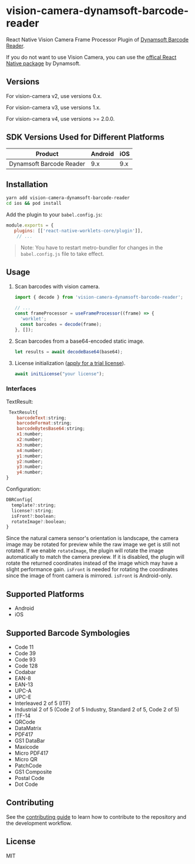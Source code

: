 
# vision-camera-dynamsoft-barcode-reader

React Native Vision Camera Frame Processor Plugin of [Dynamsoft Barcode Reader](https://www.dynamsoft.com/barcode-reader/overview/).

If you do not want to use Vision Camera, you can use the [offical React Native package](https://www.dynamsoft.com/capture-vision/react-native/) by Dynamsoft.

## Versions

For vision-camera v2, use versions 0.x.

For vision-camera v3, use versions 1.x.

For vision-camera v4, use versions >= 2.0.0.

## SDK Versions Used for Different Platforms

| Product      | Android |    iOS |
| ----------- | ----------- | -----------  |
| Dynamsoft Barcode Reader    | 9.x       | 9.x     |

## Installation

```sh
yarn add vision-camera-dynamsoft-barcode-reader
cd ios && pod install
```

Add the plugin to your `babel.config.js`:

```js
module.exports = {
   plugins: [['react-native-worklets-core/plugin']],
    // ...
```

> Note: You have to restart metro-bundler for changes in the `babel.config.js` file to take effect.

## Usage

1. Scan barcodes with vision camera.
   
   ```js
   import { decode } from 'vision-camera-dynamsoft-barcode-reader';
 
   // ...
   const frameProcessor = useFrameProcessor((frame) => {
     'worklet';
     const barcodes = decode(frame);
   }, []);
   ```
   
2. Scan barcodes from a base64-encoded static image.

   ```ts
   let results = await decodeBase64(base64);
   ```

3. License initialization ([apply for a trial license](https://www.dynamsoft.com/customer/license/trialLicense/?product=dbr)).

   ```ts
   await initLicense("your license");
   ```

### Interfaces

TextResult:

```js
 TextResult{
    barcodeText:string;
    barcodeFormat:string;
    barcodeBytesBase64:string;
    x1:number;
    x2:number;
    x3:number;
    x4:number;
    y1:number;
    y2:number;
    y3:number;
    y4:number;
}
```

Configuration:

```js
DBRConfig{
  template?:string;
  license?:string;
  isFront?:boolean;
  rotateImage?:boolean;
}
```

 Since the natural camera sensor's orientation is landscape, the camera image may be rotated for preview while the raw image we get is still not rotated. If we enable `rotateImage`, the plugin will rotate the image automatically to match the camera preview. If it is disabled, the plugin will rotate the returned coordinates instead of the image which may have a slight performance gain. `isFront` is needed for rotating the coordinates since the image of front camera is mirrored. `isFront` is Android-only.

## Supported Platforms

* Android
* iOS

## Supported Barcode Symbologies

* Code 11
* Code 39
* Code 93
* Code 128
* Codabar
* EAN-8
* EAN-13
* UPC-A
* UPC-E
* Interleaved 2 of 5 (ITF)
* Industrial 2 of 5 (Code 2 of 5 Industry, Standard 2 of 5, Code 2 of 5)
* ITF-14 
* QRCode
* DataMatrix
* PDF417
* GS1 DataBar
* Maxicode
* Micro PDF417
* Micro QR
* PatchCode
* GS1 Composite
* Postal Code
* Dot Code

## Contributing

See the [contributing guide](CONTRIBUTING.md) to learn how to contribute to the repository and the development workflow.

## License

MIT
